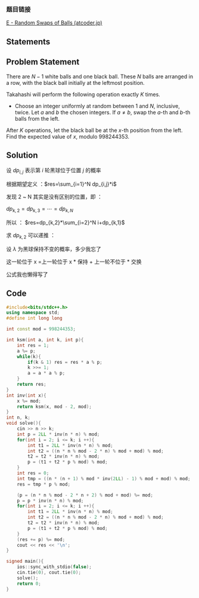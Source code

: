 ### 题目链接

[E - Random Swaps of Balls (atcoder.jp)](https://atcoder.jp/contests/abc360/tasks/abc360_e)

## Statements

## Problem Statement

There are $N - 1$ white balls and one black ball. These $N$ balls are arranged in a row, with the black ball initially at the leftmost position.

Takahashi will perform the following operation exactly $K$ times.

- Choose an integer uniformly at random between $1$ and $N$, inclusive, twice. Let $a$ and $b$ the chosen integers. If $a \neq b$, swap the $a$\-th and $b$\-th balls from the left.

After $K$ operations, let the black ball be at the $x$\-th position from the left. Find the expected value of $x$, modulo $998244353$.

## Solution

设 $dp_{i,j}$ 表示第 $i$ 轮黑球位于位置 $j$ 的概率

根据期望定义 ：$res=\sum_{i=1}^N dp_{i,j}*i$ 

发现 2 ~ N 其实是没有区别的位置，即 ：

$dp_{k,2}=dp_{k,3}=\cdots=dp_{k,N}$ 

所以 ：
$res=dp_{k,2}*\sum_{i=2}^N i+dp_{k,1}$ 

求 $dp_{k,2}$ 可以递推 ： 

设 $\lambda$ 为黑球保持不变的概率，多少我忘了

这一轮位于 x =上一轮位于 x * 保持 +  上一轮不位于 * 交换

公式我也懒得写了

## Code

```cpp
#include<bits/stdc++.h>
using namespace std;
#define int long long

int const mod = 998244353;

int ksm(int a, int k, int p){
    int res = 1;
    a %= p;
    while(k){
        if(k & 1) res = res * a % p;
        k >>= 1;
        a = a * a % p;
    }
    return res;
}
int inv(int x){
    x %= mod;
    return ksm(x, mod - 2, mod);
}
int n, k;
void solve(){
    cin >> n >> k;
    int p = 2LL * inv(n * n) % mod;
    for(int i = 2; i <= k; i ++){
        int t1 = 2LL * inv(n * n) % mod;
        int t2 = ((n * n % mod - 2 * n) % mod + mod) % mod;
        t2 = t2 * inv(n * n) % mod;
        p = (t1 + t2 * p % mod) % mod;
    }
    int res = 0; 
    int tmp = ((n * (n + 1) % mod * inv(2LL) - 1) % mod + mod) % mod;
    res = tmp * p % mod; 

    (p = (n * n % mod - 2 * n + 2) % mod + mod) %= mod;
    p = p * inv(n * n) % mod;
    for(int i = 2; i <= k; i ++){
        int t1 = 2LL * inv(n * n) % mod;
        int t2 = ((n * n % mod - 2 * n) % mod + mod) % mod;
        t2 = t2 * inv(n * n) % mod;
        p = (t1 + t2 * p % mod) % mod;
    } 
    (res += p) %= mod;
    cout << res << '\n'; 
}

signed main(){
    ios::sync_with_stdio(false);
    cin.tie(0), cout.tie(0); 
    solve();
    return 0;
}
```
